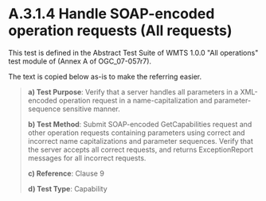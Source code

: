 # A.3.1.4 Handle SOAP-encoded operation requests (All requests)

This test is defined in the Abstract Test Suite of WMTS 1.0.0 "All operations" test module of (Annex A of OGC_07-057r7).

The text is copied below as-is to make the referring easier.

> **a) Test Purpose**: Verify that a server handles all parameters in a XML-encoded operation request in a name-capitalization and parameter-sequence sensitive manner.
>
> **b) Test Method**: Submit SOAP-encoded GetCapabilities request and other operation requests containing parameters using correct and incorrect name capitalizations and parameter sequences. Verify that the server accepts all correct requests, and returns ExceptionReport messages for all incorrect requests.
>
> **c) Reference**: Clause 9
>
> **d) Test Type**: Capability
